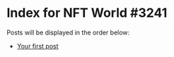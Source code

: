 # Index for NFT World #3241
Posts will be displayed in the order below:

- [Your first post](./001-first.md)

